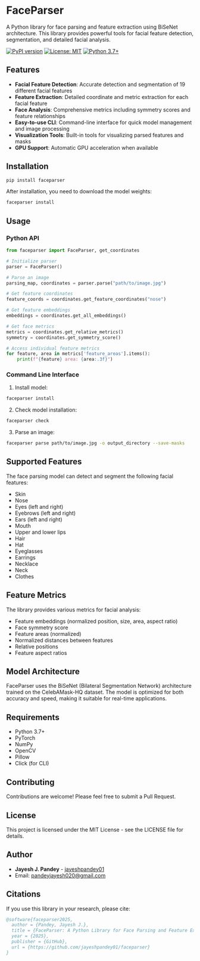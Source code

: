 # FaceParser

A Python library for face parsing and feature extraction using BiSeNet architecture. This library provides powerful tools for facial feature detection, segmentation, and detailed facial analysis.

[![PyPI version](https://badge.fury.io/py/faceparser.svg)](https://badge.fury.io/py/faceparser)
[![License: MIT](https://img.shields.io/badge/License-MIT-yellow.svg)](https://opensource.org/licenses/MIT)
[![Python 3.7+](https://img.shields.io/badge/python-3.7+-blue.svg)](https://www.python.org/downloads/)

## Features

- **Facial Feature Detection**: Accurate detection and segmentation of 19 different facial features
- **Feature Extraction**: Detailed coordinate and metric extraction for each facial feature
- **Face Analysis**: Comprehensive metrics including symmetry scores and feature relationships
- **Easy-to-use CLI**: Command-line interface for quick model management and image processing
- **Visualization Tools**: Built-in tools for visualizing parsed features and masks
- **GPU Support**: Automatic GPU acceleration when available

## Installation

```bash
pip install faceparser
```

After installation, you need to download the model weights:

```bash
faceparser install
```

## Usage

### Python API

```python
from faceparser import FaceParser, get_coordinates

# Initialize parser
parser = FaceParser()

# Parse an image
parsing_map, coordinates = parser.parse("path/to/image.jpg")

# Get feature coordinates
feature_coords = coordinates.get_feature_coordinates("nose")

# Get feature embeddings
embeddings = coordinates.get_all_embeddings()

# Get face metrics
metrics = coordinates.get_relative_metrics()
symmetry = coordinates.get_symmetry_score()

# Access individual feature metrics
for feature, area in metrics['feature_areas'].items():
    print(f"{feature} area: {area:.3f}")
```

### Command Line Interface

1. Install model:
```bash
faceparser install
```

2. Check model installation:
```bash
faceparser check
```

3. Parse an image:
```bash
faceparser parse path/to/image.jpg -o output_directory --save-masks
```

## Supported Features

The face parsing model can detect and segment the following facial features:

- Skin
- Nose
- Eyes (left and right)
- Eyebrows (left and right)
- Ears (left and right)
- Mouth
- Upper and lower lips
- Hair
- Hat
- Eyeglasses
- Earrings
- Necklace
- Neck
- Clothes

## Feature Metrics

The library provides various metrics for facial analysis:

- Feature embeddings (normalized position, size, area, aspect ratio)
- Face symmetry score
- Feature areas (normalized)
- Normalized distances between features
- Relative positions
- Feature aspect ratios

## Model Architecture

FaceParser uses the BiSeNet (Bilateral Segmentation Network) architecture trained on the CelebAMask-HQ dataset. The model is optimized for both accuracy and speed, making it suitable for real-time applications.

## Requirements

- Python 3.7+
- PyTorch
- NumPy
- OpenCV
- Pillow
- Click (for CLI)

## Contributing

Contributions are welcome! Please feel free to submit a Pull Request.

## License

This project is licensed under the MIT License - see the LICENSE file for details.

## Author

- **Jayesh J. Pandey** - [jayeshpandey01](https://github.com/jayeshpandey01)
- Email: pandeyjayesh020@gmail.com

## Citations

If you use this library in your research, please cite:

```bibtex
@software{faceparser2025,
  author = {Pandey, Jayesh J.},
  title = {FaceParser: A Python Library for Face Parsing and Feature Extraction},
  year = {2025},
  publisher = {GitHub},
  url = {https://github.com/jayeshpandey01/faceparser}
}
```
